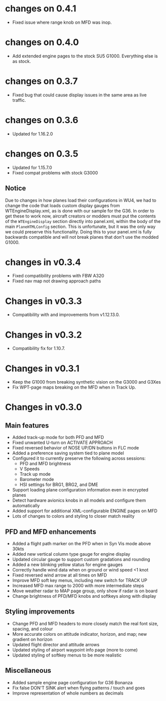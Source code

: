 # changes on 0.4.1
* Fixed issue where range knob on MFD was inop.

# changes on 0.4.0
* Add extended engine pages to the stock SU5 G1000.  Everything else is as stock.

# changes on 0.3.7
* Fixed bug that could cause display issues in the same area as live traffic.

# changes on 0.3.6
* Updated for 1.16.2.0

# changes on 0.3.5
* Updated for 1.15.7.0
* Fixed compat problems with stock G3000

## Notice

Due to changes in how planes load their configurations in WU4, we had to change the code that loads custom display gauges from WTEngineDisplay.xml, as is done with our sample for the G36.   In order to get these to work now, aircraft creators or modders must put the contents of the `WTEngineDisplay` section directly into panel.xml, within the body of the main `PlaneHTMLConfig` section.   This is unfortunate, but it was the only way we could preserve this functionality.   Doing this to your panel.xml is fully backwards compatible and will not break planes that don't use the modded G1000.

# changes in v0.3.4
* Fixed compatibility problems with FBW A320
* Fixed nav map not drawing approach paths

# Changes in v0.3.3
* Compatibility with and improvements from v1.12.13.0.

# Changes in v0.3.2
* Compatibility fix for 1.10.7.

# Changes in v0.3.1

* Keep the G1000 from breaking synthetic vision on the G3000 and G3Xes
* Fix WPT-page maps breaking on the MFD when in Track Up.

# Changes in v0.3.0

## Main features

* Added track-up mode for both PFD and MFD
* Fixed unwanted U-turn on ACTIVATE APPROACH
* Fixed reversed behavior of NOSE UP/DN buttons in FLC mode
* Added a preference saving system tied to plane model
* Configured it to currently preserve the following across sessions:
  * PFD and MFD brightness
  * V Speeds
  * Track up mode
  * Barometer mode
  * HSI settings for BRG1, BRG2, and DME
* Support loading plane configuration information even in encrypted planes
* Detect hardware avionics knobs in all models and configure them automatically
* Added support for additional XML-configurable ENGINE pages on MFD
* Lots of changes to colors and styling to closer match reality

## PFD and MFD enhancements

* Added a flight path marker on the PFD when in Syn Vis mode above 30kts
* Added new vertical column type gauge for engine display
* Updated circular gauge to support custom gradations and rounding
* Added a new blinking yellow status for engine gauges
* Correctly handle wind data when on ground or wind speed <1 knot
* Fixed reversed wind arrow at all times on MFD
* Improve MFD soft key menus, including new switch for TRACK UP
* Increased MFD max range to 2000 with more intermediate steps
* Move weather radar to MAP page group, only show if radar is on board
* Change brightness of PFD/MFD knobs and softkeys along with display

## Styling improvements
* Change PFD and MFD headers to more closely match the real font size, spacing, and colour
* More accurate colors on attitude indicator, horizon, and map; new gradient on horizon
* Updated flight director and attitude arrows
* Updated styling of airport waypoint info page (more to come)
* Updated styling of softkey menus to be more realistic

## Miscellaneous

* Added sample engine page configuration for G36 Bonanza
* Fix false DON'T SINK alert when flying patterns / touch and goes
* Improve representation of whole numbers as decimals